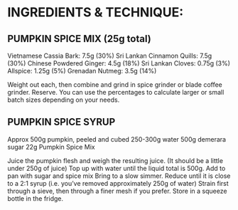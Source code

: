 # INGREDIENTS & TECHNIQUE:
## PUMPKIN SPICE MIX (25g total)

Vietnamese Cassia Bark: 7.5g (30%)
Sri Lankan Cinnamon Quills: 7.5g (30%)
Chinese Powdered Ginger: 4.5g (18%)
Sri Lankan Cloves: 0.75g (3%)
Allspice: 1.25g (5%)
Grenadan Nutmeg: 3.5g (14%)

Weight out each, then combine and grind in spice grinder or blade coffee grinder.
Reserve.
You can use the percentages to calculate larger or small batch sizes depending on your needs.

## PUMPKIN SPICE SYRUP

Approx 500g pumpkin, peeled and cubed
250-300g water
500g demerara sugar
22g Pumpkin Spice Mix

Juice the pumpkin flesh and weigh the resulting juice. (It should be a little under 250g of juice)
Top up with water until the liquid total is 500g.
Add to pan with sugar and spice mix
Bring to a slow simmer. Reduce until it is close to a 2:1 syrup (i.e. you’ve removed approximately 250g of water)
Strain first through a sieve, then through a finer mesh if you prefer.
Store in a squeeze bottle in the fridge.